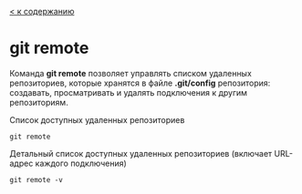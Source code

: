 [< к содержанию](/readme.md)

# git remote

Команда **git remote** позволяет управлять списком удаленных репозиториев, которые хранятся в файле **.git/config** репозитория: создавать, просматривать и удалять подключения к другим репозиториям.

Список доступных удаленных репозиториев

``git remote
``

Детальный список доступных удаленных репозиториев (включает URL-адрес каждого подключения)

``
git remote -v
``
